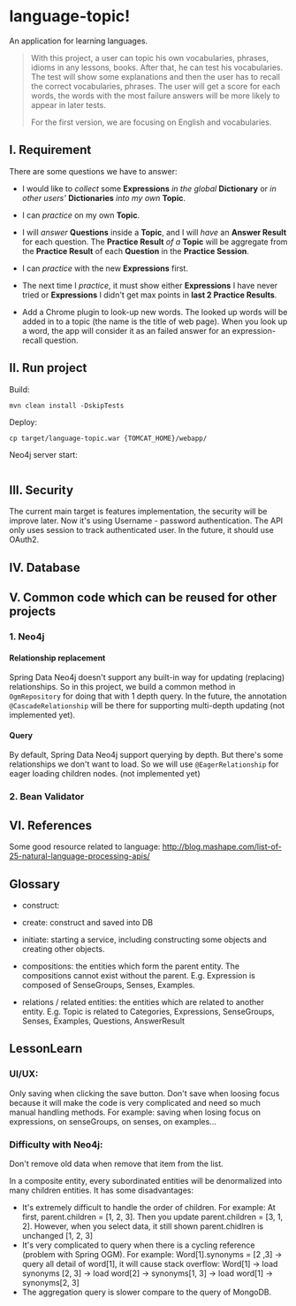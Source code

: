 language-topic!
==============
An application for learning languages.

> With this project, a user can topic his own vocabularies, phrases, idioms in any lessons, books.
> After that, he can test his vocabularies. The test will show some explanations and then the user has to recall the correct vocabularies, phrases.
> The user will get a score for each words, the words with the most failure answers will be more likely to appear in later tests.
> 
> For the first version, we are focusing on English and vocabularies.

## I. Requirement 
There are some questions we have to answer:

- I would like to _collect_ some **Expressions** _in the global_ **Dictionary** or _in other users'_ **Dictionaries** _into my own_ **Topic**.
- I can _practice_ on my own **Topic**.
- I will _answer_ **Questions** inside a **Topic**, and I will _have_ an **Answer Result** for each question. The **Practice Result** _of a_ **Topic** will be aggregate from the **Practice Result** of each **Question** in the **Practice Session**. 
- I can _practice_ with the new **Expressions** first.
- The next time I _practice_, it must show either **Expressions** I have never tried or **Expressions** I didn't get max points in **last 2 Practice Results**.


- Add a Chrome plugin to look-up new words. The looked up words will be added in to a topic (the name is the title of web page). When you look up a word, the app will consider it as an failed answer for an expression-recall question. 

## II. Run project
Build:
```
mvn clean install -DskipTests
```

Deploy:
```
cp target/language-topic.war {TOMCAT_HOME}/webapp/
```

Neo4j server start:
```
```

## III. Security
The current main target is features implementation, the security will be improve later.
Now it's using Username - password authentication. The API only uses session to track authenticated user.
In the future, it should use OAuth2.

## IV. Database

## V. Common code which can be reused for other projects
### 1. Neo4j
#### Relationship replacement
Spring Data Neo4j doesn't support any built-in way for updating (replacing) relationships.
So in this project, we build a common method in `OgmRepository` for doing that with 1 depth query.
In the future, the annotation `@CascadeRelationship` will be there for supporting multi-depth updating (not implemented yet).

#### Query
By default, Spring Data Neo4j support querying by depth. But there's some relationships we don't want to load.
So we will use ``@EagerRelationship`` for eager loading children nodes. (not implemented yet)

### 2. Bean Validator


## VI. References
Some good resource related to language:
http://blog.mashape.com/list-of-25-natural-language-processing-apis/

## Glossary
- construct:
- create: construct and saved into DB
- initiate: starting a service, including constructing some objects and creating other objects.

- compositions: the entities which form the parent entity. The compositions cannot exist without the parent. E.g. Expression is composed of SenseGroups, Senses, Examples. 
- relations / related entities: the entities which are related to another entity. E.g. Topic is related to Categories, Expressions, SenseGroups, Senses, Examples, Questions, AnswerResult

## LessonLearn
### UI/UX: 
Only saving when clicking the save button. 
Don't save when loosing focus because it will make the code is very complicated and need so much manual handling methods. 
For example: saving when losing focus on expressions, on senseGroups, on senses, on examples...

### Difficulty with Neo4j:
Don't remove old data when remove that item from the list.

In a composite entity, every subordinated entities will be denormalized into many children entities. It has some disadvantages:
 + It's extremely difficult to handle the order of children. For example:
 At first, parent.children = [1, 2, 3]. Then you update parent.children = [3, 1, 2]. However, when you select data, it still shown parent.chidlren is unchanged [1, 2, 3]
 + It's very complicated to query when there is a cycling reference (problem with Spring OGM). For example:
 Word[1].synonyms = [2 ,3] -> query all detail of word[1], it will cause stack overflow:
 Word[1] -> load synonyms [2, 3] -> load word[2] -> synonyms[1, 3] -> load word[1] -> synonyms[2, 3]
 + The aggregation query is slower compare to the query of MongoDB.